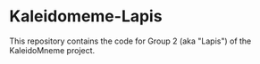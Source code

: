 # Kaleidomeme-Lapis
This repository contains the code for Group 2 (aka "Lapis") of the KaleidoMneme project.
